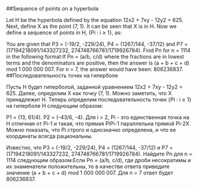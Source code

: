 ##Sequence of points on a hyperbola

Let H be the hyperbola defined by the equation 12x2 + 7xy - 12y2 = 625.
Next, define X as the point (7, 1). It can be seen that X is in H.
Now we define a sequence of points in H, {Pi : i ≥ 1}, as:

You are given that P3  = (-19/2, -229/24), P4 = (1267/144, -37/12) and P7 = (17194218091/143327232, 274748766781/1719926784).
Find Pn for n = 1114 in the following format:If Pn = (a/b, c/d) where the fractions are in lowest terms and the denominators are positive, then the answer is (a + b + c + d) mod 1 000 000 007.
For n = 7, the answer would have been: 806236837.
##Последовательность точек на гиперболе

Пусть H будет гиперболой, заданной уравнением 12x2 + 7xy - 12y2 = 625.
Далее, определим X как точку (7, 1). Можно заметить, что X принадлежит H.
Теперь определим последовательность точек {Pi : i ≥ 1} на гиперболе H следующим образом:

 P1 = (13, 61/4).
 P2 = (-43/6, -4).
 Для i > 2, Pi - это единственная точка на H отличная от Pi-1 и такая, что прямая PiPi-1 параллельна прямой Pi-2X. Можно показать, что Pi строго и однозначно определена, и что ее координаты всегда рациональны.



Известно, что P3 = (-19/2, -229/24), P4 = (1267/144, -37/12) и P7 = (17194218091/143327232, 274748766781/1719926784).
Найдите Pn для n = 1114 следующим образом:Если Pn = (a/b, c/d), где дроби несократимы и их знаменатели положительны, то в качестве ответа приведите значение (a + b + c + d) mod 1 000 000 007.
Для n = 7 ответ будет 806236837.

